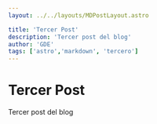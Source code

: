 ```yaml
---
layout: ../../layouts/MDPostLayout.astro

title: 'Tercer Post'
description: 'Tercer post del blog'
author: 'GDE'
tags: ['astro','markdown', 'tercero']
---
```


# Tercer Post

Tercer post del blog